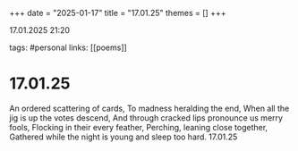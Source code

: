 +++
date = "2025-01-17"
title = "17.01.25"
themes = []
+++

17.01.2025 21:20

tags: #personal
links: [[poems]]

# 17.01.25

An ordered scattering of cards,
To madness heralding the end,
When all the jig is up the votes descend,
And through cracked lips pronounce us merry fools,
Flocking in their every feather,
Perching, leaning close together,
Gathered while the night is young and sleep too hard.
17.01.25

